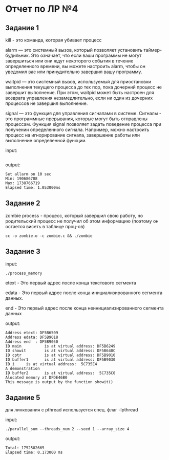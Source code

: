 # Отчет по ЛР №4

## Задание 1

kill - это команда, которая убивает процесс

alarm — это системный вызов, который позволяет установить таймер-будильник. Это означает, что если ваши программы не могут завершиться или они ждут некоторого события в течение определенного времени, вы можете настроить alarm, чтобы он уведомил вас или принудительно завершил вашу программу.

waitpid — это системный вызов, используемый для приостановки выполнения текущего процесса до тех пор, пока дочерний процесс не завершит выполнение. При этом, waitpid может быть настроен для возврата управления незамедлительно, если ни один из дочерних процессов не завершил выполнение.

signal — это функция для управления сигналами в системе. Сигналы - это программные прерывания, которые могут быть отправлены процессам. Функция signal позволяет задать поведение процесса при получении определенного сигнала. Например, можно настроить процесс на игнорирование сигнала, завершение работы или выполнение определенной функции. 

input:
```shell./paral_min_max --seed 2 --array_size 5 --pnum 4 --timeout 10

```

output:
```shell
Set allarm on 10 sec
Min: 190686788
Max: 1738766719
Elapsed time: 1.053000ms
```

## Задание 2

zombie process - процесс, который завершил свою работу, но родительский процесс не получил об этом информацию (поэтому он остается висеть в таблице проц-ов)

```shell
cc -o zombie.o -c zombie.c && ./zombie
```

## Задание 3 

input:
```shell
./process_memory
```

etext - Это первый адрес после конца текстового сегмента 

edata - Это первый адрес после конца инициализированного сегмента данных. 

end - Это первый адрес после конца неинициализированного сегмента данных

output:
```shell
Address etext: DF5B6509 
Address edata: DF5B9018 
Address end  : DF5B9050 
ID main          is at virtual address: DF5B6249
ID showit        is at virtual address: DF5B640C
ID cptr          is at virtual address: DF5B9010
ID buffer1       is at virtual address: DF5B9030
ID i     is at virtual address:  5C735E4
A demonstration
ID buffer2       is at virtual address:  5C735C0
Alocated memory at DFDE46B0
This message is output by the function showit()
```

## Задание 5

для линкования с pthread используется спец. флаг -lpthread 

input:

```shell
./parallel_sum --threads_num 2 --seed 1 --array_size 4
```

output:

```shell
Total: 1752582665
Elapsed time: 0.173000 ms
```
